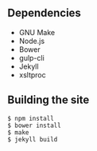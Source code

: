 Dependencies
------------

* GNU Make
* Node.js
* Bower
* gulp-cli
* Jekyll
* xsltproc

Building the site
-----------------

```
$ npm install
$ bower install
$ make
$ jekyll build
```
